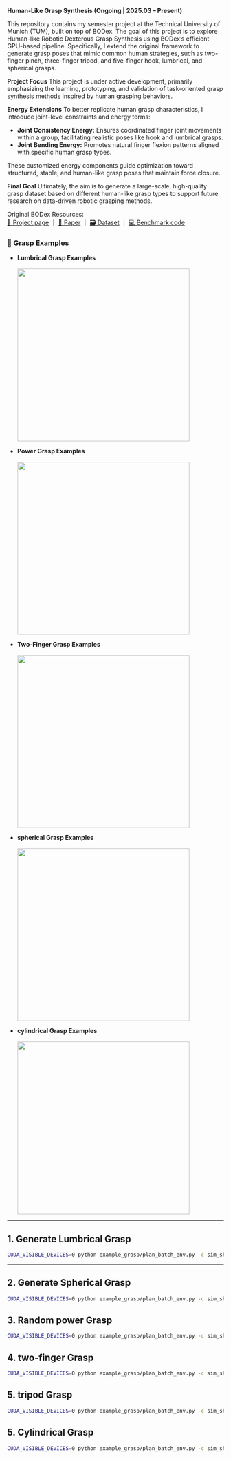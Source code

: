 **Human-Like Grasp Synthesis (Ongoing | 2025.03 – Present)**

This repository contains my semester project at the Technical University of Munich (TUM), built on top of BODex. The goal of this project is to explore Human-like Robotic Dexterous Grasp Synthesis using BODex’s efficient GPU-based pipeline. Specifically, I extend the original framework to generate grasp poses that mimic common human strategies, such as two-finger pinch, three-finger tripod, and five-finger hook, lumbrical, and spherical grasps.

 **Project Focus**
This project is under active development, primarily emphasizing the learning, prototyping, and validation of task-oriented grasp synthesis methods inspired by human grasping behaviors.

 **Energy Extensions**
To better replicate human grasp characteristics, I introduce joint-level constraints and energy terms:

* **Joint Consistency Energy:** Ensures coordinated finger joint movements within a group, facilitating realistic poses like hook and lumbrical grasps.
* **Joint Bending Energy:** Promotes natural finger flexion patterns aligned with specific human grasp types.

These customized energy components guide optimization toward structured, stable, and human-like grasp poses that maintain force closure.

**Final Goal**
Ultimately, the aim is to generate a large-scale, high-quality grasp dataset based on different human-like grasp types to support future research on data-driven robotic grasping methods.

Original BODex Resources:  
[📄 Project page](https://pku-epic.github.io/BODex) ｜ [📑 Paper](https://arxiv.org/abs/2412.16490) ｜ [🗃️ Dataset](https://huggingface.co/datasets/JiayiChenPKU/BODex) ｜ [💻 Benchmark code](https://github.com/JYChen18/DexGraspBench)
### 📸 Grasp Examples

- **Lumbrical Grasp Examples**  
  <br>
  <img src="https://github.com/user-attachments/assets/051551ca-5cf1-427d-9445-fe148e50008b" width="400"/>

- **Power Grasp Examples**  
  <br>
  <img src="https://github.com/user-attachments/assets/8cd0dfc2-358a-4caf-96bc-5342d1da5bdb" width="400"/>

- **Two-Finger Grasp Examples**  
  <br>
  <img src="https://github.com/user-attachments/assets/0757d264-2901-46ac-911b-318110bdf8c4" width="400"/>
- **spherical Grasp Examples**  
  <br>
  <img src="https://github.com/user-attachments/assets/0b107000-8a0f-42d3-83ec-b6cb8abec8c4" width="400"/>

- **cylindrical Grasp Examples**  
  <br>
  <img src="https://github.com/user-attachments/assets/749aa4ef-7471-4796-94f3-23beea50f81c" width="400"/>
---

## 1. Generate Lumbrical Grasp

```bash
CUDA_VISIBLE_DEVICES=0 python example_grasp/plan_batch_env.py -c sim_shadow/fc_lumbrical.yml -w 20

```
---

## 2. Generate Spherical Grasp

```bash
CUDA_VISIBLE_DEVICES=0 python example_grasp/plan_batch_env.py -c sim_shadow/fc_spherical.yml -w 20

```
## 3. Random power Grasp

```bash
CUDA_VISIBLE_DEVICES=0 python example_grasp/plan_batch_env.py -c sim_shadow/fc_power.yml -w 20

```
## 4. two-finger Grasp
```bash
CUDA_VISIBLE_DEVICES=0 python example_grasp/plan_batch_env.py -c sim_shadow/fc_2finger.yml -w 20

```
## 5. tripod Grasp
```bash
CUDA_VISIBLE_DEVICES=0 python example_grasp/plan_batch_env.py -c sim_shadow/fc_3finger.yml -w 20

```
## 5. Cylindrical Grasp
```bash
CUDA_VISIBLE_DEVICES=0 python example_grasp/plan_batch_env.py -c sim_shadow/fc_hook.yml -w 20


